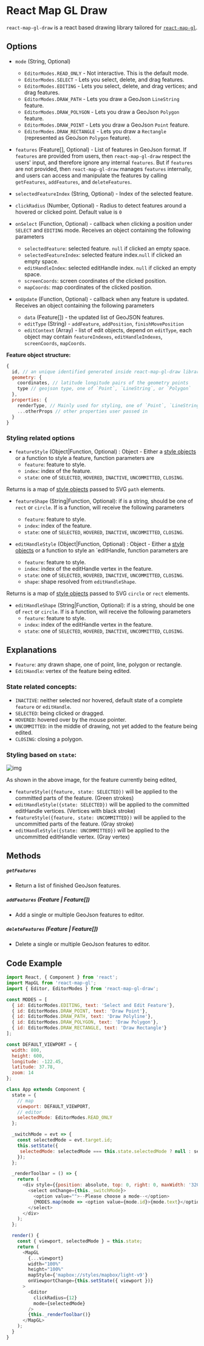 # React Map GL Draw

`react-map-gl-draw` is a react based drawing library tailored for [`react-map-gl`](https://github.com/uber/react-map-gl).

## Options
- `mode` (String, Optional)
  - `EditorModes.READ_ONLY` - Not interactive. This is the default mode.
  - `EditorModes.SELECT` - Lets you select, delete, and drag features.
  - `EditorModes.EDITING` - Lets you select, delete, and drag vertices; and drag features.
  - `EditorModes.DRAW_PATH` - Lets you draw a GeoJson `LineString` feature.
  - `EditorModes.DRAW_POLYGON` - Lets you draw a GeoJson `Polygon` feature.
  - `EditorModes.DRAW_POINT` - Lets you draw a GeoJson `Point` feature.
  - `EditorModes.DRAW_RECTANGLE` - Lets you draw a `Rectangle` (represented as GeoJson `Polygon` feature).

- `features` (Feature[], Optional) - List of features in GeoJson format. If `features` are provided from users, then `react-map-gl-draw` respect the users' input, and therefore ignore any internal `features`. But if `features` are not provided, then `react-map-gl-draw` manages `features` internally, and users can access and manipulate the features by calling `getFeatures`, `addFeatures`, and `deleteFeatures`.
- `selectedFeatureIndex` (String, Optional) - Index of the selected feature.
- `clickRadius` (Number, Optional) - Radius to detect features around a hovered or clicked point. Default value is `0`

- `onSelect` (Function, Optional) - callback when clicking a position under `SELECT` and `EDITING` mode. Receives an object containing the following parameters
  - `selectedFeature`: selected feature. `null` if clicked an empty space.
  - `selectedFeatureIndex`: selected feature index.`null` if clicked an empty space.
  - `editHandleIndex`: selected editHandle index. `null` if clicked an empty space.
  - `screenCoords`: screen coordinates of the clicked position.
  - `mapCoords`: map coordinates of the clicked position.

- `onUpdate` (Function, Optional) - callback when any feature is updated. Receives an object containing the following parameters
  - `data` (Feature[]) - the updated list of GeoJSON features.
  - `editType` (String) -  `addFeature`, `addPosition`, `finishMovePosition`
  - `editContext` (Array) - list of edit objects, depend on `editType`, each object may contain `featureIndexes`, `editHandleIndexes`, `screenCoords`, `mapCoords`.

**Feature object structure:**
```js
{
  id, // an unique identified generated inside react-map-gl-draw library
  geometry: {
    coordinates, // latitude longitude pairs of the geometry points
    type // geojson type, one of `Point`, `LineString`, or `Polygon`
  },
  properties: {
    renderType, // Mainly used for styling, one of `Point`, `LineString`, `Polygon`, or `Rectangle`. Different from `geometry.type`. i.e. a rectangle's renderType is `Rectangle`, and `geometry.type` is `Polygon`. An incomplete (not closed) Polygon's renderType is `Polygon`, `geometry.type` is `LineString`
    ...otherProps // other properties user passed in
  }
}
```

### Styling related options
- `featureStyle` (Object|Function, Optional) : Object - Either a [style objects](https://reactjs.org/docs/dom-elements.html#style) or a function to style a feature, function parameters are
  - `feature`: feature to style.
  - `index`: index of the feature.
  - `state`: one of `SELECTED`, `HOVERED`, `INACTIVE`, `UNCOMMITTED`, `CLOSING`.

Returns is a map of [style objects](https://reactjs.org/docs/dom-elements.html#style) passed to SVG `path` elements.

- `featureShape` (String|Function, Optional): if is a string, should be one of `rect` or `circle`. If is a function, will receive the following parameters
  - `feature`: feature to style.
  - `index`: index of the feature.
  - `state`: one of `SELECTED`, `HOVERED`, `INACTIVE`, `UNCOMMITTED`, `CLOSING`.

- `editHandleStyle` (Object|Function, Optional) : Object - Either a [style objects](https://reactjs.org/docs/dom-elements.html#style) or a function to style an `editHandle, function parameters are
  - `feature`: feature to style.
  - `index`: index of the editHandle vertex in the feature.
  - `state`: one of `SELECTED`, `HOVERED`, `INACTIVE`, `UNCOMMITTED`, `CLOSING`.
  - `shape`: shape resolved from `editHandleShape`.

Returns is a map of [style objects](https://reactjs.org/docs/dom-elements.html#style) passed to SVG `circle` or `rect` elements.

- `editHandleShape` (String|Function, Optional): if is a string, should be one of `rect` or `circle`. If is a function, will receive the following parameters
  - `feature`: feature to style.
  - `index`: index of the editHandle vertex in the feature.
  - `state`: one of `SELECTED`, `HOVERED`, `INACTIVE`, `UNCOMMITTED`, `CLOSING`.

## Explanations
- `Feature`: any drawn shape, one of point, line, polygon or rectangle.
- `EditHandle`: vertex of the feature being edited.

### State related concepts:
- `INACTIVE`: neither selected nor hovered, default state of a complete `feature` or `editHandle`.
- `SELECTED`: being clicked or dragged.
- `HOVERED`: hovered over by the mouse pointer.
- `UNCOMMITTED`: in the middle of drawing, not yet added to the feature being edited.
- `CLOSING`: closing a polygon.

### Styling based on `state`:

![img](https://raw.githubusercontent.com/uber-common/deck.gl-data/master/nebula.gl/react-map-gl-draw.png)

As shown in the above image, for the feature currently being edited,
- `featureStyle({feature, state: SELECTED})` will be applied to the committed parts of the feature. (Green strokes)
- `editHandleStyle({state: SELECTED})` will be applied to the committed editHandle vertices.  (Vertices with black stroke)
- `featureStyle({feature, state: UNCOMMITTED})` will be applied to the uncommitted parts of the feature. (Gray stroke)
- `editHandleStyle({state: UNCOMMITTED})` will be applied to the uncommitted editHandle vertex. (Gray vertex)

## Methods

##### `getFeatures`

- Return a list of finished GeoJson features.

##### `addFeatures` (Feature | Feature[])

- Add a single or multiple GeoJson features to editor.

##### `deleteFeatures` (Feature | Feature[])

- Delete a single or multiple GeoJson features to editor.

## Code Example
```js
import React, { Component } from 'react';
import MapGL from 'react-map-gl';
import { Editor, EditorModes } from 'react-map-gl-draw';

const MODES = [
  { id: EditorModes.EDITING, text: 'Select and Edit Feature'},
  { id: EditorModes.DRAW_POINT, text: 'Draw Point'},
  { id: EditorModes.DRAW_PATH, text: 'Draw Polyline'},
  { id: EditorModes.DRAW_POLYGON, text: 'Draw Polygon'},
  { id: EditorModes.DRAW_RECTANGLE, text: 'Draw Rectangle'}
];

const DEFAULT_VIEWPORT = {
  width: 800,
  height: 600,
  longitude: -122.45,
  latitude: 37.78,
  zoom: 14
};

class App extends Component {
  state = {
    // map
    viewport: DEFAULT_VIEWPORT,
    // editor
    selectedMode: EditorModes.READ_ONLY
  };

  _switchMode = evt => {
    const selectedMode = evt.target.id;
    this.setState({
     selectedMode: selectedMode === this.state.selectedMode ? null : selectedMode
    });
  };

  _renderToolbar = () => {
    return (
      <div style={{position: absolute, top: 0, right: 0, maxWidth: '320px'}}>
        <select onChange={this._switchMode}>
          <option value="">--Please choose a mode--</option>
          {MODES.map(mode => <option value={mode.id}>{mode.text}</option>)}
        </select>
      </div>
    );
  };

  render() {
    const { viewport, selectedMode } = this.state;
    return (
      <MapGL
        {...viewport}
        width="100%"
        height="100%"
        mapStyle={'mapbox://styles/mapbox/light-v9'}
        onViewportChange={this.setState({ viewport })}
      >
        <Editor
          clickRadius={12}
          mode={selectedMode}
        />
        {this._renderToolbar()}
      </MapGL>
    );
  }
}
```
